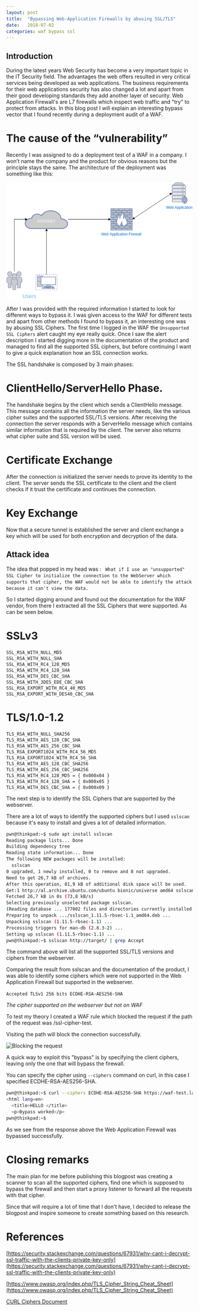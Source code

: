 ```yaml
---
layout: post
title:  "Bypassing Web-Application Firewalls by abusing SSL/TLS"
date:   2018-07-02
categories: waf bypass ssl
---
```


## Introduction


During the latest years Web Security has become a very important topic in the IT Security field.
The advantages the web offers resulted in very critical services being developed as web applications. The business requirements for their web applications security has also changed a lot and apart from their good developing standards they add another layer of security.
Web Application Firewall's are L7 firewalls which inspect web traffic and "try" to protect from attacks.
In this blog post I will explain an interesting bypass vector that I found recently during a deployment audit of a WAF.


# The cause of the “vulnerability”
 
Recently I was assigned to do a deployment test of a WAF in a company. I won’t name the company and the product for obvious reasons but the principle stays the same. The architecture of the deployment was something like this:

![WAF General Architecture](/images/waf-general-arch.png)



After I was provided with the required information I started to look for different ways to bypass it. I was given access to the WAF for different tests and apart from other methods I found to bypass it, an interesting one was by abusing SSL Ciphers. The first time I logged in the WAF the ```Unsupported SSL Ciphers``` alert caught my eye really quick. Once I saw the alert description I started digging more in the documentation of the product and managed to find all the supported SSL ciphers, but before continuing I want to give a quick explanation how an SSL connection works.


The SSL handshake is composed by 3 main phases: 


# ClientHello/ServerHello Phase. 

The handshake begins by the client which sends a ClientHello message. This message contains all the information the server needs, like the various cipher suites and the supported SSL/TLS versions. After receiving the connection the server responds with a ServerHello message which contains similar information that is required by the client. The server also returns what cipher suite and SSL version will be used.

# Certificate Exchange

After the connection is initialized the server needs to prove its identity to the client. The server sends the SSL certificate to the client and the client checks if it trust the certificate and continues the connection.


# Key Exchange
Now that a secure tunnel is established the server and client exchange a key which will be used for both encryption and decryption of the data.


## Attack idea

The idea that popped in my head was : 
``` What if I use an "unsupported" SSL Cipher to initialize the connection to the WebServer which supports that cipher, the WAF would not be able to identify the attack because it can't view the data.```


So I started digging around and found out the documentation for the WAF vendor, from there I extracted all the SSL Ciphers that were supported.
As can be seen below.

# SSLv3
```
SSL_RSA_WITH_NULL_MD5
SSL_RSA_WITH_NULL_SHA
SSL_RSA_WITH_RC4_128_MD5
SSL_RSA_WITH_RC4_128_SHA
SSL_RSA_WITH_DES_CBC_SHA
SSL_RSA_WITH_3DES_EDE_CBC_SHA
SSL_RSA_EXPORT_WITH_RC4_40_MD5
SSL_RSA_EXPORT_WITH_DES40_CBC_SHA
```

# TLS/1.0-1.2
```
TLS_RSA_WITH_NULL_SHA256
TLS_RSA_WITH_AES_128_CBC_SHA
TLS_RSA_WITH_AES_256_CBC_SHA
TLS_RSA_EXPORT1024_WITH_RC4_56_MD5
TLS_RSA_EXPORT1024_WITH_RC4_56_SHA
TLS_RSA_WITH_AES_128_CBC_SHA256
TLS_RSA_WITH_AES_256_CBC_SHA256
TLS_RSA_WITH_RC4_128_MD5 = { 0x000x04 }
TLS_RSA_WITH_RC4_128_SHA = { 0x000x05 }
TLS_RSA_WITH_DES_CBC_SHA = { 0x000x09 }
```

The next step is to identify the SSL Ciphers that are supported by the webserver. 

There are a lot of ways to identify the supported ciphers but I used ```sslscan``` because it's easy to install and gives a lot of detailed information.

```bash
pwn@thinkpad:~$ sudo apt install sslscan 
Reading package lists... Done
Building dependency tree       
Reading state information... Done
The following NEW packages will be installed:
  sslscan
0 upgraded, 1 newly installed, 0 to remove and 0 not upgraded.
Need to get 26,7 kB of archives.
After this operation, 81,9 kB of additional disk space will be used.
Get:1 http://al.archive.ubuntu.com/ubuntu bionic/universe amd64 sslscan amd64 1.11.5-rbsec-1.1 [26,7 kB]
Fetched 26,7 kB in 0s (73,8 kB/s)  
Selecting previously unselected package sslscan.
(Reading database ... 177002 files and directories currently installed.)
Preparing to unpack .../sslscan_1.11.5-rbsec-1.1_amd64.deb ...
Unpacking sslscan (1.11.5-rbsec-1.1) ...
Processing triggers for man-db (2.8.3-2) ...
Setting up sslscan (1.11.5-rbsec-1.1) ...
pwn@thinkpad:~$ sslscan http://target/ | grep Accept

```
The command above will list all the supported SSL/TLS versions and ciphers from the webserver. 

Comparing the result from sslscan and the documentation of the product, I was able to identify some ciphers which were not supported in the Web Application Firewall but supported in the webserver. 

```Accepted TLSv1 256 bits ECDHE-RSA-AES256-SHA```


*The cipher supported on the webserver but not on WAF*


To test my theory I created a WAF rule which blocked the request if the path of the request was /ssl-cipher-test.

Visiting the path will block the connection successfully.

![Blocking the request](/images/Blocked-request.png)



A quick way to exploit this "bypass" is by specifying the client ciphers, leaving only the one that will bypass the firewall.

You can specify the cipher using ```--ciphers``` command on curl, in this case I specified ECDHE-RSA-AES256-SHA.


```bash
pwn@thinkpad:~$ curl --ciphers ECDHE-RSA-AES256-SHA https://waf-test.lab.local/ssl-cipher-test
<html lang=en>
  <title>HELLO </title>
  <p>Bypass worked</p>
pwn@thinkpad:~$ 

```

As we see from the response above the Web Application Firewall was bypassed successfully.


# Closing remarks

The main plan for me before publishing this blogpost was creating a scanner to scan all the supported ciphers, find one which is supposed to bypass the firewall and then start a proxy listener to forward all the requests with that cipher.

Since that will require a lot of time that I don't have, I decided to release the blogpost and inspire someone to create something based on this research.



# References
[https://security.stackexchange.com/questions/67931/why-cant-i-decrypt-ssl-traffic-with-the-clients-private-key-only](https://security.stackexchange.com/questions/67931/why-cant-i-decrypt-ssl-traffic-with-the-clients-private-key-only)

[https://www.owasp.org/index.php/TLS_Cipher_String_Cheat_Sheet](https://www.owasp.org/index.php/TLS_Cipher_String_Cheat_Sheet)


[CURL Ciphers Document](https://github.com/curl/curl/blob/13ef623a81736e95da1cc1d13a02dd78e228adee/docs/CIPHERS.md)